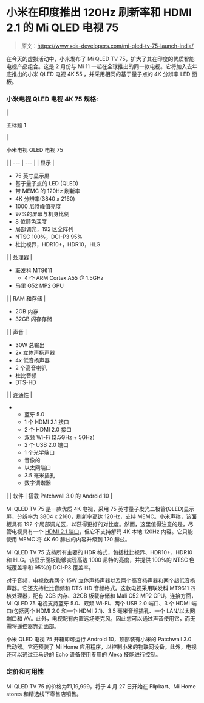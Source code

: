 # 小米在印度推出 120Hz 刷新率和 HDMI 2.1 的 Mi QLED 电视 75

> 原文：<https://www.xda-developers.com/mi-qled-tv-75-launch-india/>

在今天的虚拟活动中，小米发布了 Mi QLED TV 75，扩大了其在印度的优质智能电视产品组合。这是 2 月份与 Mi 11 一起在全球推出的同一款电视。它将加入去年底推出的小米 QLED 电视 4K 55 ，并采用相同的基于量子点的 4K 分辨率 LED 面板。

### 小米电视 QLED 电视 4K 75 规格:

| 

主标题 1

 | 

小米电视 QLED 电视 75

 |
| --- | --- |
| 显示 | 

*   75 英寸显示屏
*   基于量子点的 LED (QLED)
*   带 MEMC 的 120Hz 刷新率
*   4K 分辨率(3840 x 2160)
*   1000 尼特峰值亮度
*   97%的屏幕与机身比例
*   8 位颜色深度
*   局部调光，192 区全阵列
*   NTSC 100%，DCI-P3 95%
*   杜比视界，HDR10+，HDR10，HLG

 |
| 处理器 | 

*   联发科 MT9611
    *   4 个 ARM Cortex A55 @ 1.5GHz
*   马里 G52 MP2 GPU

 |
| RAM 和存储 | 

*   2GB 内存
*   32GB 闪存存储

 |
| 声音 | 

*   30W 总输出
*   2x 立体声扬声器
*   4x 低音扬声器
*   2 个高音喇叭
*   杜比音频
*   DTS-HD

 |
| 连通性 | 

*   *   蓝牙 5.0
    *   1 个 HDMI 2.1 接口
    *   2 个 HDMI 2.0 接口
    *   双频 Wi-Fi (2.5GHz + 5GHz)
    *   2 个 USB 2.0 端口
    *   1 个光学端口
    *   音像的
    *   以太网端口
    *   3.5 毫米插孔
    *   数字调谐器

 |
| 软件 | 搭载 Patchwall 3.0 的 Android 10 |

Mi QLED TV 75 是一款优质 4K 电视，采用 75 英寸量子发光二极管(QLED)显示屏，分辨率为 3804 x 2160，刷新率高达 120Hz，支持 MEMC。小米声称，该面板具有 192 个局部调光区，以获得更好的对比度。然而，这里值得注意的是，尽管电视具有一个 [HDMI 2.1 端口](https://www.xda-developers.com/hdmi-standards-specs-explained/)，但它不支持解码 4K 本地 120Hz 内容。它只能使用 MEMC 将 4K 60 赫兹的内容升级到 120 赫兹。

Mi QLED TV 75 支持所有主要的 HDR 格式，包括杜比视界、HDR10+、HDR10 和 HLG。该显示面板能够实现高达 1000 尼特的亮度，并提供 100%的 NTSC 色域覆盖率和 95%的 DCI-P3 覆盖率。

对于音频，电视依靠两个 15W 立体声扬声器以及两个高音扬声器和两个超低音扬声器。它还支持杜比音频和 DTS-HD 音频格式。这款电视采用联发科 MT9611 四核处理器，配有 2GB 内存、32GB 板载存储和 Mali G52 MP2 GPU。连接方面，Mi QLED 75 电视支持蓝牙 5.0、双频 Wi-Fi、两个 USB 2.0 端口、3 个 HDMI 端口(包括两个 HDMI 2.0 和一个 HDMI 2.1)、3.5 毫米音频插孔、一个 LAN/以太网端口和 AV。此外，电视配有内置远场麦克风，因此您可以通过声音使用它，而无需将遥控器靠近面部。

小米 QLED 电视 75 开箱即可运行 Android 10，顶部装有小米的 Patchwall 3.0 启动器。它还预装了 Mi Home 应用程序，以控制小米的物联网设备。此外，电视还可以通过亚马逊的 Echo 设备使用专用的 Alexa 技能进行控制。

### 定价和可用性

Mi QLED TV 75 的价格为₹1,19,999，将于 4 月 27 日开始在 Flipkart、Mi Home stores 和精选线下零售店销售。